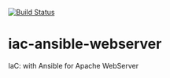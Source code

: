 [![Build Status](https://travis-ci.org/wluisaraujo/iac-ansible-webserver.svg?branch=master)](https://travis-ci.org/wluisaraujo/iac-ansible-webserver)
# iac-ansible-webserver
IaC: with Ansible for Apache WebServer
